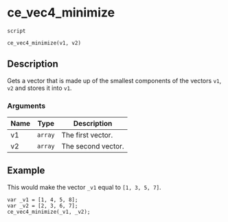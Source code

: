 # ce_vec4_minimize
`script`
```gml
ce_vec4_minimize(v1, v2)
```

## Description
Gets a vector that is made up of the smallest components of the
 vectors `v1`, `v2` and stores it into `v1`.

### Arguments
| Name | Type | Description |
| ---- | ---- | ----------- |
| v1 | `array` | The first vector. |
| v2 | `array` | The second vector. |

## Example
This would make the vector `_v1` equal to `[1, 3, 5, 7]`.
```gml
var _v1 = [1, 4, 5, 8];
var _v2 = [2, 3, 6, 7];
ce_vec4_minimize(_v1, _v2);
```